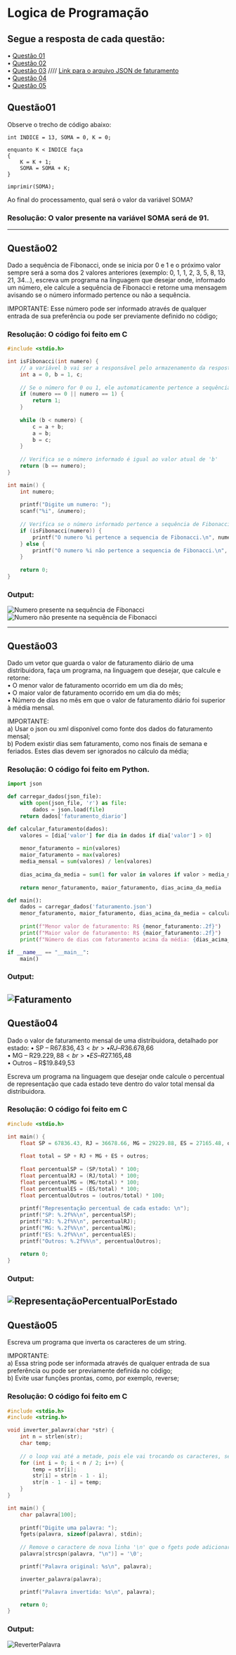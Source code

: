 # Logica de Programação

 ## Segue a resposta de cada questão: 
• [Questão 01](#questão01) <br>
• [Questão 02](#questão02) <br>
• [Questão 03](#questão03)  //// [Link para o arquivo JSON de faturamento](https://github.com/Matheusmslopes/Processo-Seletivo-Target/blob/main/Logica-de-Programacao/Scripts/FaturamentoEmpresa/faturamento.json) <br>
• [Questão 04](#questão04) <br>
• [Questão 05](#questão05)

## Questão01
Observe o trecho de código abaixo:

    int INDICE = 13, SOMA = 0, K = 0;

    enquanto K < INDICE faça
    {
    	K = K + 1;
    	SOMA = SOMA + K;
    }

    imprimir(SOMA);

Ao final do processamento, qual será o valor da variável SOMA?

### Resolução: O valor presente na variável SOMA será de 91.

---

## Questão02
Dado a sequência de Fibonacci, onde se inicia por 0 e 1 e o próximo valor sempre será a soma dos 2 valores anteriores (exemplo: 0, 1, 1, 2, 3, 5, 8, 13, 21, 34...), escreva um programa na linguagem que desejar onde, informado um número, ele calcule a sequência de Fibonacci e retorne uma mensagem avisando se o número informado pertence ou não a sequência.

IMPORTANTE: Esse número pode ser informado através de qualquer entrada de sua preferência ou pode ser previamente definido no código;

### Resolução: O código foi feito em C
```c
#include <stdio.h>

int isFibonacci(int numero) {
    // a variável b vai ser a responsável pelo armazenamento da resposta da sequência de Fibonacci
    int a = 0, b = 1, c;
    
    // Se o número for 0 ou 1, ele automaticamente pertence a sequência de Fibonacci
    if (numero == 0 || numero == 1) {
        return 1;
    }
    
    while (b < numero) {
        c = a + b;
        a = b;
        b = c;
    }
    
    // Verifica se o número informado é igual ao valor atual de 'b'
    return (b == numero);
}

int main() {
    int numero;
    
    printf("Digite um numero: ");
    scanf("%i", &numero);
    
    // Verifica se o número informado pertence a sequência de Fibonacci
    if (isFibonacci(numero)) {
        printf("O numero %i pertence a sequencia de Fibonacci.\n", numero);
    } else {
        printf("O numero %i não pertence a sequencia de Fibonacci.\n", numero);
    }
    
    return 0;
}
```
### Output:
![Numero presente na sequência de Fibonacci](https://github.com/Matheusmslopes/Processo-Seletivo-Target/blob/main/Logica-de-Programacao/Outputs/FibonacciPresente.png) <br>
![Numero não presente na sequência de Fibonacci](https://github.com/Matheusmslopes/Processo-Seletivo-Target/blob/main/Logica-de-Programacao/Outputs/FibonacciNaoPresente.png) 

---

## Questão03
Dado um vetor que guarda o valor de faturamento diário de uma distribuidora, faça um programa, na linguagem que desejar, que calcule e retorne: <br>
• O menor valor de faturamento ocorrido em um dia do mês; <br>
• O maior valor de faturamento ocorrido em um dia do mês; <br>
• Número de dias no mês em que o valor de faturamento diário foi superior à média mensal. <br>

IMPORTANTE: <br>
a) Usar o json ou xml disponível como fonte dos dados do faturamento mensal; <br>
b) Podem existir dias sem faturamento, como nos finais de semana e feriados. Estes dias devem ser ignorados no cálculo da média;

### Resolução: O código foi feito em Python.
```py
import json

def carregar_dados(json_file):
    with open(json_file, 'r') as file:
        dados = json.load(file)
    return dados['faturamento_diario']

def calcular_faturamento(dados):
    valores = [dia['valor'] for dia in dados if dia['valor'] > 0]
    
    menor_faturamento = min(valores)
    maior_faturamento = max(valores)
    media_mensal = sum(valores) / len(valores)
    
    dias_acima_da_media = sum(1 for valor in valores if valor > media_mensal)
    
    return menor_faturamento, maior_faturamento, dias_acima_da_media

def main():
    dados = carregar_dados('faturamento.json')
    menor_faturamento, maior_faturamento, dias_acima_da_media = calcular_faturamento(dados)
    
    print(f"Menor valor de faturamento: R$ {menor_faturamento:.2f}")
    print(f"Maior valor de faturamento: R$ {maior_faturamento:.2f}")
    print(f"Número de dias com faturamento acima da média: {dias_acima_da_media}")

if __name__ == "__main__":
    main()
```

### Output:
![Faturamento](https://github.com/Matheusmslopes/Processo-Seletivo-Target/blob/main/Logica-de-Programacao/Outputs/Faturamento.png) 
---

## Questão04
Dado o valor de faturamento mensal de uma distribuidora, detalhado por estado:
• SP – R$67.836,43 <br>
• RJ – R$36.678,66 <br>
• MG – R$29.229,88 <br>
• ES – R$27.165,48 <br>
• Outros – R$19.849,53

Escreva um programa na linguagem que desejar onde calcule o percentual de representação que cada estado teve dentro do valor total mensal da distribuidora.

### Resolução: O código foi feito em C
```c
#include <stdio.h>

int main() {
    float SP = 67836.43, RJ = 36678.66, MG = 29229.88, ES = 27165.48, outros = 19849.53;
    
    float total = SP + RJ + MG + ES + outros;
    
    float percentualSP = (SP/total) * 100;
    float percentualRJ = (RJ/total) * 100;
    float percentualMG = (MG/total) * 100;
    float percentualES = (ES/total) * 100;
    float percentualOutros = (outros/total) * 100;
    
    printf("Representação percentual de cada estado: \n");
    printf("SP: %.2f%%\n", percentualSP);
    printf("RJ: %.2f%%\n", percentualRJ);
    printf("MG: %.2f%%\n", percentualMG);
    printf("ES: %.2f%%\n", percentualES);
    printf("Outros: %.2f%%\n", percentualOutros);
    
    return 0;
}
```

### Output:
![RepresentaçãoPercentualPorEstado](https://github.com/Matheusmslopes/Processo-Seletivo-Target/blob/main/Logica-de-Programacao/Outputs/RepesentacaoPorEstado.png) 
---

## Questão05
Escreva um programa que inverta os caracteres de um string.

IMPORTANTE: <br>
a) Essa string pode ser informada através de qualquer entrada de sua preferência ou pode ser previamente definida no código; <br>
b) Evite usar funções prontas, como, por exemplo, reverse;

### Resolução: O código foi feito em C
```c
#include <stdio.h>
#include <string.h>

void inverter_palavra(char *str) {
    int n = strlen(str);
    char temp;
    
    // o loop vai até a metade, pois ele vai trocando os caracteres, se ele passar da metade, ele estaria "destrocando" os caracteres
    for (int i = 0; i < n / 2; i++) {
        temp = str[i];
        str[i] = str[n - 1 - i];
        str[n - 1 - i] = temp;
    }
}

int main() {
    char palavra[100];  
    
    printf("Digite uma palavra: ");
    fgets(palavra, sizeof(palavra), stdin);
    
    // Remove o caractere de nova linha '\n' que o fgets pode adicionar
    palavra[strcspn(palavra, "\n")] = '\0';

    printf("Palavra original: %s\n", palavra);

    inverter_palavra(palavra);

    printf("Palavra invertida: %s\n", palavra);

    return 0;
}
```

### Output: 
![ReverterPalavra](https://github.com/Matheusmslopes/Processo-Seletivo-Target/blob/main/Logica-de-Programacao/Outputs/ReverterPalavra.png) 
